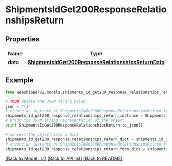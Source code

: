 # ShipmentsIdGet200ResponseRelationshipsReturn


## Properties
Name | Type | Description | Notes
------------ | ------------- | ------------- | -------------
**data** | [**ShipmentsIdGet200ResponseRelationshipsReturnData**](ShipmentsIdGet200ResponseRelationshipsReturnData.md) |  | [optional] 

## Example

```python
from webshipperv2.models.shipments_id_get200_response_relationships_return import ShipmentsIdGet200ResponseRelationshipsReturn

# TODO update the JSON string below
json = "{}"
# create an instance of ShipmentsIdGet200ResponseRelationshipsReturn from a JSON string
shipments_id_get200_response_relationships_return_instance = ShipmentsIdGet200ResponseRelationshipsReturn.from_json(json)
# print the JSON string representation of the object
print ShipmentsIdGet200ResponseRelationshipsReturn.to_json()

# convert the object into a dict
shipments_id_get200_response_relationships_return_dict = shipments_id_get200_response_relationships_return_instance.to_dict()
# create an instance of ShipmentsIdGet200ResponseRelationshipsReturn from a dict
shipments_id_get200_response_relationships_return_form_dict = shipments_id_get200_response_relationships_return.from_dict(shipments_id_get200_response_relationships_return_dict)
```
[[Back to Model list]](../README.md#documentation-for-models) [[Back to API list]](../README.md#documentation-for-api-endpoints) [[Back to README]](../README.md)


